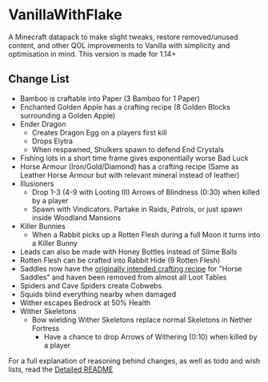 # VanillaWithFlake
A Minecraft datapack to make slight tweaks, restore removed/unused content, and other QOL improvements to Vanilla with simplicity and optimisation in mind. This version is made for 1.14+

## Change List
- Bamboo is craftable into Paper (3 Bamboo for 1 Paper)
- Enchanted Golden Apple has a crafting recipe (8 Golden Blocks surrounding a Golden Apple)
- Ender Dragon 
  - Creates Dragon Egg on a players first kill
  - Drops Elytra
  - When respawned, Shulkers spawn to defend End Crystals
- Fishing lots in a short time frame gives exponentially worse Bad Luck
- Horse Armour (Iron/Gold/Diamond) has a crafting recipe (Same as Leather Horse Armour but with relevant mineral instead of leather)
- Illusioners
  - Drop 1-3 (4-9 with Looting III) Arrows of Blindness (0:30) when killed by a player
  - Spawn with Vindicators. Partake in Raids, Patrols, or just spawn inside Woodland Mansions
- Killer Bunnies
  - When a Rabbit picks up a Rotten Flesh during a full Moon it turns into a Killer Bunny
- Leads can also be made with Honey Bottles instead of Slime Balls
- Rotten Flesh can be crafted into Rabbit Hide (9 Rotten Flesh)
- Saddles now have the [originally intended crafting recipe](https://minecraft.gamepedia.com/Java_Edition_removed_features#Horse_saddle) for 
   "Horse Saddles" and haven been removed from almost all Loot Tables
- Spiders and Cave Spiders create Cobwebs
- Squids blind everything nearby when damaged
- Wither escapes Bedrock at 50% Health
- Wither Skeletons
  - Bow wielding Wither Skeletons replace normal Skeletons in Nether Fortress
    - Have a chance to drop Arrows of Withering (0:10) when killed by a player

For a full explanation of reasoning behind changes, as well as todo and wish lists, read the [Detailed README](Detailed-README.md)